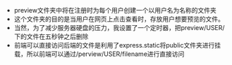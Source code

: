 + preview文件夹中将在注册时为每个用户创建一个以用户名为名称的文件夹
+ 这个文件夹的目的是当用户在网页上点击查看时，存放用户想要预览的文件。
+ 当然，为了减少服务器硬盘的压力，我设置了一个定时器，把preview/USER/下的文件在五秒钟之后删除
+ 前端可以直接访问后端的文件是利用了express.static将public文件夹进行挂载，所以前端可以通过/perview/USER/filename进行直接访问